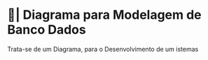 # 🎲| Diagrama para Modelagem de Banco Dados

  Trata-se de um Diagrama, para o Desenvolvimento de um istemas
 
